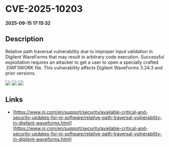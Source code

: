 # CVE-2025-10203

**2025-09-15 17:15:32**

## Description
Relative path traversal vulnerability due to improper input validation in Digilent WaveForms that may result in arbitrary code execution.  Successful exploitation requires an attacker to get a user to open a specially crafted .DWF3WORK file.  This vulnerability affects Digilent WaveForms 3.24.3 and prior versions.

![](https://img.shields.io/static/v1?label=Score&message=8.5&color=red)
![](https://img.shields.io/static/v1?label=Severity&message=HIGH&color=red)
![](https://img.shields.io/static/v1?label=CWE&message=Traversal&color=green)

## Links
- [https://www.ni.com/en/support/security/available-critical-and-security-updates-for-ni-software/relative-path-traversal-vulnerability-in-digilent-waveforms.html](https://www.ni.com/en/support/security/available-critical-and-security-updates-for-ni-software/relative-path-traversal-vulnerability-in-digilent-waveforms.html)
